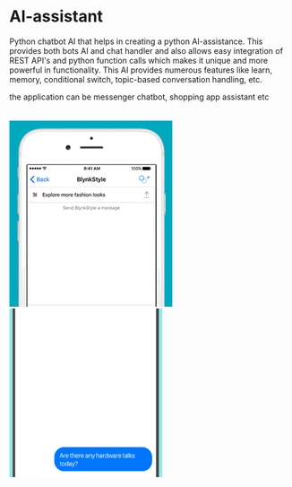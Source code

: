 # AI-assistant

Python chatbot AI that helps in creating a python AI-assistance. This provides both bots AI and chat handler and also
allows easy integration of REST API's and python function calls which
makes it unique and more powerful in functionality. This AI provides
numerous features like learn, memory, conditional switch, topic-based
conversation handling, etc.

the application can be messenger chatbot, shopping app assistant etc<br /><br /><br />
![](clothing.gif)
![](reminder.gif)
